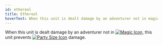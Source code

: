 ```yaml
---
id: ethereal
title: Ethereal
hoverText: When this unit is dealt damage by an adventurer not in magic battle form, this unit prevents party size damage.
---
```


When this unit is dealt damage by an adventurer not in [<img src="/icons/magic.svg" alt="Magic Icon" class="icon-svg" />](/docs/all/battle-forms/magic), this unit prevents [<img src="/icons/party-size.svg" alt="Party Size Icon" class="icon-svg" />](/docs/all/glossary/party-size) damage.
